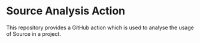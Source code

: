 # Source Analysis Action

This repository provides a GitHub action which is used to analyse the usage of Source in a project.

